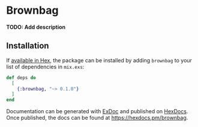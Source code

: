 # Brownbag

**TODO: Add description**

## Installation

If [available in Hex](https://hex.pm/docs/publish), the package can be installed
by adding `brownbag` to your list of dependencies in `mix.exs`:

```elixir
def deps do
  [
    {:brownbag, "~> 0.1.0"}
  ]
end
```

Documentation can be generated with [ExDoc](https://github.com/elixir-lang/ex_doc)
and published on [HexDocs](https://hexdocs.pm). Once published, the docs can
be found at <https://hexdocs.pm/brownbag>.

